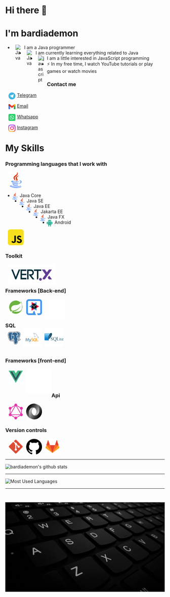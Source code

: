 # Hi there 👋

# I'm bardiademon

- [<img style="margin-left: 8px;margin-right: 8px;" align="left" alt="Java" title="Java" width="20px" src="https://www.bardiademon.com/public/icons/java.svg" />][MyWebsite]
  I am a Java programmer
- [<img style="margin-left: 8px;margin-right: 8px;" align="left" alt="Java" title="Java" width="20px" src="https://www.bardiademon.com/public/icons/java.svg" />][MyWebsite]
  I am currently learning everything related to Java</br>
- [<img style="margin-left: 8px;margin-right: 8px;" align="left" alt="javascript" title="javascript" width="20px" src="https://www.bardiademon.com/public/icons/javascript.svg" />][MyWebsite]
  I am a little interested in JavaScript programming
- ⚡ In my free time, I watch YouTube tutorials or play games or watch movies

### Contact me

[<img style="margin-left: 10px;margin-right: 5px" align="left" alt="bardiademon | Telegram" width="22px" src="icons/telegram.svg" />][telegram] [Telegram]
<br/>
<br/>
[<img style="margin-left: 10px;margin-right: 5px;" align="left" alt="bardiademon | Gmail" width="22px" src="icons/gmail.svg" />][MyEmail] [Email][MyEmail]
<br/>
<br/>
[<img style="margin-left: 10px;margin-right: 5px;" align="left" alt="bardiademon | Whatsapp" width="22px" src="icons/whatsapp.svg" />][MyWhatsapp] [Whatsapp][MyWhatsapp]
<br/>
<br/>
[<img style="margin-left: 10px;margin-right: 5px;" align="left" alt="bardiademon | Whatsapp" width="22px" src="icons/instagram.svg" />][Instagram] [Instagram][MyWhatsapp]

# My Skills

### Programming languages that I work with

[<img style="margin-left: 8px;" align="left" alt="Java" title="Java" width="50px" src="icons/java.svg" />][MyWebsite]

<br/>
<br/>
<br/>

- [<img style="margin-left: -5px;;margin-right: 5px" align="left" alt="Java" title="Java" width="22px" src="icons/java.svg" />][MyWebsite]
  Java Core
- [<img style="margin-left: -5px;;margin-right: 5px" align="left" alt="Java" title="Java" width="22px" src="icons/java.svg" />][MyWebsite]
  Java SE
- [<img style="margin-left: -5px;;margin-right: 5px" align="left" alt="Java" title="Java" width="22px" src="icons/java.svg" />][MyWebsite]
  Java EE
- [<img style="margin-left: -5px;;margin-right: 5px" align="left" alt="Java" title="Java" width="22px" src="icons/java.svg" />][MyWebsite]
  Jakarta EE
- [<img style="margin-left: -5px;;margin-right: 5px" align="left" alt="Java" title="Java" width="22px" src="icons/java.svg" />][MyWebsite]
  Java FX
- [<img style="margin-left: -5px;;margin-right: 5px" align="left" alt="Java" title="Java" width="22px" src="icons/android.svg" />][MyWebsite]
  Android

[<img style="margin-left: 8px;" align="left" alt="javascript" title="Javascript" width="50px" src="icons/javascript.svg" />][MyWebsite]

<br/>
<br/>
<br/>

### Toolkit

[<img style="margin-left: 8px;" align="left" alt="Spring-Boot" title="Vert.X" width="150px" src="icons/vert.x.png" />][MyWebsite]

<br/>
<br/>
<br/>

### Frameworks [Back-end]

[<img style="margin-left: 8px;" align="left" alt="Spring-Boot" title="Spring-Boot" width="50px" src="icons/spring-boot.svg" />][MyWebsite]
[<img style="margin-left: 8px;" align="left" alt="Quarkus" title="Quarkus" width="50px" src="icons/quarkus.svg" />][MyWebsite]
[<img style="margin-left: 8px;" align="left" alt="Micronaut" title="Micronaut" width="65px" src="icons/micronaut.svg" />][MyWebsite]

<br/>
<br/>
<br/>

### SQL

[<img style="margin-left: 8px;margin-top: -8px;" align="left" alt="PostgreSQL" title="MySQL" width="40px" src="icons/postgresql.png" />][MyWebsite]
[<img style="margin-left: 8px;margin-top: -20px;" align="left" alt="MySQL" title="MySQL" width="60px" src="icons/mysql.svg" />][MyWebsite]
[<img style="margin-left: 8px;margin-top: -20px;" align="left" alt="SQLite" title="Sqlite" width="60px" src="/icons/sqlite.svg" />][MyWebsite]

<br/>
<br/>
<br/>

### Frameworks [front-end]

[<img style="margin-left: 8px;" align="left" alt="VueJS" title="VueJS" width="50px" src="icons/vuejs.svg" />][MyWebsite]
[<img style="margin-left: 8px;" align="left" alt="JQuery" title="JQuery" width="80px" src="icons/jquery.svg" />][MyWebsite]

<br/>
<br/>
<br/>

### Api

[<img style="margin-left: 8px;" align="left" alt="GraphQL" title="GraphQL" width="50px" src="icons/graphql.svg" />][MyWebsite]
[<img style="margin-left: 8px;" align="left" alt="JSON" title="JSON" width="50px" src="icons/json.svg" />][MyWebsite]

<br/>
<br/>
<br/>

### Version controls

[<img style="margin-left: 8px;" align="left" alt="Git" title="Git" width="50px" src="icons/git.svg" />][MyWebsite]
[<img style="margin-left: 8px;" align="left" alt="GitHub" title="GitHub" width="50px" src="icons/github.svg" />][MyWebsite]
[<img style="margin-left: 8px;" align="left" alt="GitLab" title="GitLab" width="50px" src="icons/gitlab.svg" />][MyWebsite]

<br />
<br />
<br />

---

![bardiademon's github stats](https://github-readme-stats.vercel.app/api?username=bardiademon&show_icons=true)

---

![Most Used Languages](https://github-readme-stats.vercel.app/api/top-langs/?username=bardiademon&layout=compact)

---

[MyWebsite]: https://www.bardiademon.com

[github]: https://github.com/bardiademon

[Instagram]: https://instagram.com/bardianamjoo

[Telegram]: https://t.me/bardiademon

[MyEmail]: mailto:bardiademon@gmail.com

[MyWhatsapp]: https://wa.me/989170221393

<h3 align="center"> 
<br>
<img src="images/bardiademon.gif"  alt="https://bardiademon.com"/>
</h3>
<br>
<br>  
